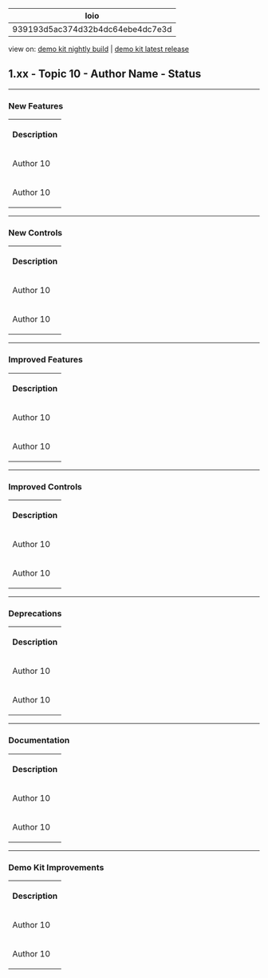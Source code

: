 <!-- loio939193d5ac374d32b4dc64ebe4dc7e3d -->

| loio |
| -----|
| 939193d5ac374d32b4dc64ebe4dc7e3d |

<div id="loio">

view on: [demo kit nightly build](https://openui5nightly.hana.ondemand.com/topic/939193d5ac374d32b4dc64ebe4dc7e3d) | [demo kit latest release](https://sdk.openui5.org/topic/939193d5ac374d32b4dc64ebe4dc7e3d)</div>

## 1.xx - Topic 10 - Author Name - Status

***

<a name="loio939193d5ac374d32b4dc64ebe4dc7e3d__section_yxw_pxt_zcb"/>

### New Features

<a name="loio939193d5ac374d32b4dc64ebe4dc7e3d__table_krd_ltq_mfb"/> 


<table>
<tr>
<th valign="top">

Description



</th>
</tr>
<tr>
<td valign="top">

Аuthor 10



</td>
</tr>
<tr>
<td valign="top">

Аuthor 10



</td>
</tr>
</table>

***

<a name="loio939193d5ac374d32b4dc64ebe4dc7e3d__section_bkm_s15_zcb"/>

### New Controls

<a name="loio939193d5ac374d32b4dc64ebe4dc7e3d__table_ejf_dvq_mfb"/> 


<table>
<tr>
<th valign="top">

Description



</th>
</tr>
<tr>
<td valign="top">

Аuthor 10



</td>
</tr>
<tr>
<td valign="top">

Аuthor 10



</td>
</tr>
</table>

***

<a name="loio939193d5ac374d32b4dc64ebe4dc7e3d__section_qwl_pb5_zcb"/>

### Improved Features

<a name="loio939193d5ac374d32b4dc64ebe4dc7e3d__table_tpj_dvq_mfb"/> 


<table>
<tr>
<th valign="top">

Description



</th>
</tr>
<tr>
<td valign="top">

Аuthor 10



</td>
</tr>
<tr>
<td valign="top">

Аuthor 10



</td>
</tr>
</table>

***

<a name="loio939193d5ac374d32b4dc64ebe4dc7e3d__section_rqn_wd5_zcb"/>

### Improved Controls

<a name="loio939193d5ac374d32b4dc64ebe4dc7e3d__table_qcq_dvq_mfb"/> 


<table>
<tr>
<th valign="top">

Description



</th>
</tr>
<tr>
<td valign="top">

Аuthor 10



</td>
</tr>
<tr>
<td valign="top">

Аuthor 10



</td>
</tr>
</table>

***

<a name="loio939193d5ac374d32b4dc64ebe4dc7e3d__section_cps_cg5_zcb"/>

### Deprecations

<a name="loio939193d5ac374d32b4dc64ebe4dc7e3d__table_p1z_dvq_mfb"/> 


<table>
<tr>
<th valign="top">

Description



</th>
</tr>
<tr>
<td valign="top">

Аuthor 10



</td>
</tr>
<tr>
<td valign="top">

Аuthor 10



</td>
</tr>
</table>

***

<a name="loio939193d5ac374d32b4dc64ebe4dc7e3d__section_z2h_fh5_zcb"/>

### Documentation

<a name="loio939193d5ac374d32b4dc64ebe4dc7e3d__table_u2d_2vq_mfb"/> 


<table>
<tr>
<th valign="top">

Description



</th>
</tr>
<tr>
<td valign="top">

Аuthor 10



</td>
</tr>
<tr>
<td valign="top">

Аuthor 10



</td>
</tr>
</table>

***

<a name="loio939193d5ac374d32b4dc64ebe4dc7e3d__section_r5v_3h5_zcb"/>

### Demo Kit Improvements

<a name="loio939193d5ac374d32b4dc64ebe4dc7e3d__table_e2h_2vq_mfb"/> 


<table>
<tr>
<th valign="top">

Description



</th>
</tr>
<tr>
<td valign="top">

Аuthor 10



</td>
</tr>
<tr>
<td valign="top">

Аuthor 10



</td>
</tr>
</table>

